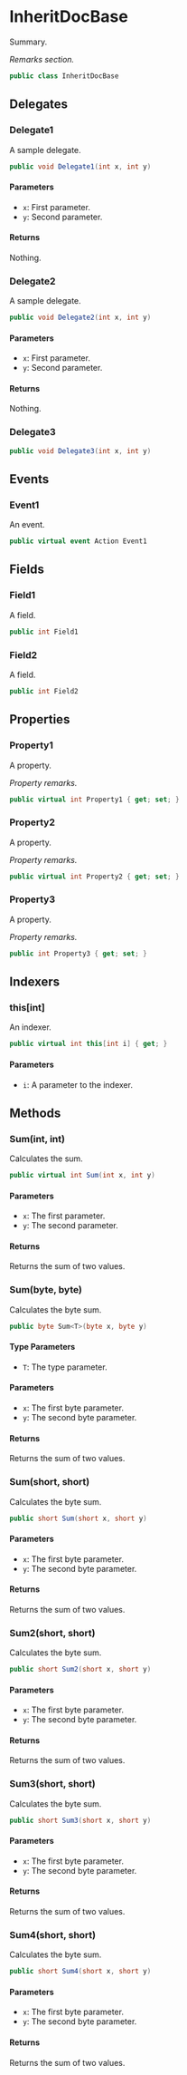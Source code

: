 # InheritDocBase
Summary.

_Remarks section._

```cs
public class InheritDocBase
```

## Delegates
### Delegate1
A sample delegate.

```cs
public void Delegate1(int x, int y)
```

#### Parameters
- `x`: First parameter.
- `y`: Second parameter.

#### Returns
Nothing.

### Delegate2
A sample delegate.

```cs
public void Delegate2(int x, int y)
```

#### Parameters
- `x`: First parameter.
- `y`: Second parameter.

#### Returns
Nothing.

### Delegate3
```cs
public void Delegate3(int x, int y)
```

## Events
### Event1
An event.

```cs
public virtual event Action Event1
```

## Fields
### Field1
A field.

```cs
public int Field1
```

### Field2
A field.

```cs
public int Field2
```

## Properties
### Property1
A property.

_Property remarks._

```cs
public virtual int Property1 { get; set; }
```

### Property2
A property.

_Property remarks._

```cs
public virtual int Property2 { get; set; }
```

### Property3
A property.

_Property remarks._

```cs
public int Property3 { get; set; }
```

## Indexers
### this[int]
An indexer.

```cs
public virtual int this[int i] { get; }
```

#### Parameters
- `i`: A parameter to the indexer.

## Methods
### Sum(int, int)
Calculates the sum.

```cs
public virtual int Sum(int x, int y)
```

#### Parameters
- `x`: The first parameter.
- `y`: The second parameter.

#### Returns
Returns the sum of two values.

### Sum<T>(byte, byte)
Calculates the byte sum.

```cs
public byte Sum<T>(byte x, byte y)
```

#### Type Parameters
- `T`: The type parameter.

#### Parameters
- `x`: The first byte parameter.
- `y`: The second byte parameter.

#### Returns
Returns the sum of two values.

### Sum(short, short)
Calculates the byte sum.

```cs
public short Sum(short x, short y)
```

#### Parameters
- `x`: The first byte parameter.
- `y`: The second byte parameter.

#### Returns
Returns the sum of two values.

### Sum2(short, short)
Calculates the byte sum.

```cs
public short Sum2(short x, short y)
```

#### Parameters
- `x`: The first byte parameter.
- `y`: The second byte parameter.

#### Returns
Returns the sum of two values.

### Sum3(short, short)
Calculates the byte sum.

```cs
public short Sum3(short x, short y)
```

#### Parameters
- `x`: The first byte parameter.
- `y`: The second byte parameter.

#### Returns
Returns the sum of two values.

### Sum4(short, short)
Calculates the byte sum.

```cs
public short Sum4(short x, short y)
```

#### Parameters
- `x`: The first byte parameter.
- `y`: The second byte parameter.

#### Returns
Returns the sum of two values.

